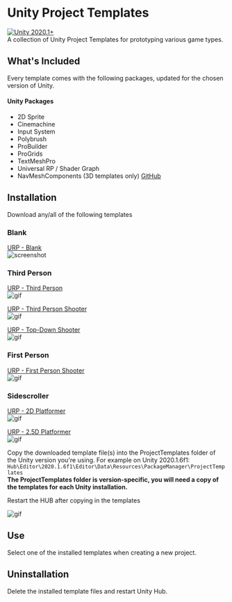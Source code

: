 # Unity Project Templates
[![Unity 2020.1+](https://img.shields.io/badge/unity-2020.1%2B-blue.svg)](https://unity3d.com/get-unity/download/archive)  
A collection of Unity Project Templates for prototyping various game types.

## What's Included
Every template comes with the following packages, updated for the chosen version of Unity.
#### Unity Packages
- 2D Sprite
- Cinemachine
- Input System
- Polybrush
- ProBuilder
- ProGrids
- TextMeshPro
- Universal RP / Shader Graph
- NavMeshComponents (3D templates only) [GitHub](https://github.com/Unity-Technologies/NavMeshComponents)

## Installation
Download any/all of the following templates  

### Blank
[URP - Blank](https://github.com/vfs-sct/UnityProjectTemplates/raw/blank/urp-blank.tgz)  
![screenshot](https://i.imgur.com/zGdsm0T.png)

### Third Person
[URP - Third Person](https://github.com/vfs-sct/UnityProjectTemplates/raw/third-person/urp-third-person.tgz)  
![gif](https://i.imgur.com/3QePVI0.gif)

[URP - Third Person Shooter](https://github.com/vfs-sct/UnityProjectTemplates/raw/third-person-shooter/urp-third-person-shooter.tgz)  
![gif](https://i.imgur.com/C8kOjmU.gif)

[URP - Top-Down Shooter](https://github.com/vfs-sct/UnityProjectTemplates/raw/top-down-shooter/urp-top-down-shooter.tgz)  
![gif](https://i.imgur.com/fkZkL5O.gif)

### First Person
[URP - First Person Shooter](https://github.com/vfs-sct/UnityProjectTemplates/raw/first-person-shooter/urp-first-person-shooter.tgz)  
![gif](https://i.imgur.com/xDP0ZRp.gif)

### Sidescroller
[URP - 2D Platformer](https://github.com/vfs-sct/UnityProjectTemplates/raw/2D-platformer/urp-2D-platformer.tgz)  
![gif](https://i.imgur.com/BB2vrW8.gif)

[URP - 2.5D Platformer](https://github.com/vfs-sct/UnityProjectTemplates/raw/2.5D-platformer/urp-2.5D-platformer.tgz)  
![gif](https://i.imgur.com/aJhnt64.gif)

Copy the downloaded template file(s) into the ProjectTemplates folder of the Unity version you're using. For example on Unity 2020.1.6f1:  
```Hub\Editor\2020.1.6f1\Editor\Data\Resources\PackageManager\ProjectTemplates```  
**The ProjectTemplates folder is version-specific, you will need a copy of the templates for each Unity installation.**

Restart the HUB after copying in the templates

![gif](../main/Documentation/installation.gif)


## Use
Select one of the installed templates when creating a new project.

<Quin insert a screenshot>

## Uninstallation
Delete the installed template files and restart Unity Hub.
